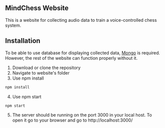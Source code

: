 ## MindChess Website
This is a website for collecting audio data to train a voice-controlled chess system.
## Installation
To be able to use database for displaying collected data, [Mongo](https://www.mongodb.com) is required. However, the rest of the website can function properly without it.
  1. Download or clone the repository
  2. Navigate to website's folder
  3. Use npm install
  ```bash
  npm install
  ```
  4. Use npm start
  ```bash
  npm start
  ```
  5. The server should be running on the port 3000 in your local host. To open it go to your browser and go to http://localhost:3000/
    
